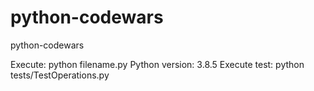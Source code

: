 # python-codewars
python-codewars

Execute: python filename.py
Python version: 3.8.5
Execute test: python tests/TestOperations.py
